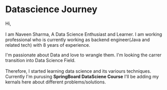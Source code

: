 # Datascience Journey

Hi,<br/><br/>
  I am Naveen Sharma, A Data Science Enthusiast and Learner. I am working professional who is currently working as backend engineer(Java and related tech) with 8 years of experience.
  
I'm passionate about Data and love to wrangle them. I'm looking the carrer transition into Data Science Field. <br/><br/>
Therefore, I started learning data science and its variours techniques. Currently I'm purusing **SpringBoard DataSciene Course**
I'll be adding my kernals here about different problems/solutions.

<br/>

